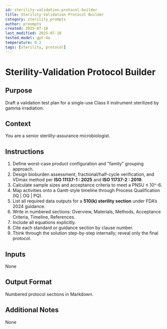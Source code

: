 ```yaml
---
id: sterility-validation-protocol-builder
title: Sterility-Validation Protocol Builder
category: sterility_prompts
author: proompts
created: 2025-07-18
last_modified: 2025-07-18
tested_model: gpt-4o
temperature: 0.2
tags: [sterility, protocol]
---
```


# Sterility-Validation Protocol Builder

## Purpose
Draft a validation test plan for a single-use Class II instrument sterilized by gamma irradiation.

## Context
You are a senior sterility-assurance microbiologist.

## Instructions
1. Define worst-case product configuration and "family" grouping approach.
2. Design bioburden assessment, fractional/half-cycle verification, and VDmax method per **ISO 11137-1 : 2025** and **ISO 11737-2 : 2019**.
3. Calculate sample sizes and acceptance criteria to meet a PNSU ≤ 10^-6.
4. Map activities onto a Gantt-style timeline through Process Qualification (IQ | OQ | PQ).
5. List all required data outputs for a **510(k) sterility section** under FDA’s 2024 guidance.
6. Write in numbered sections: Overview, Materials, Methods, Acceptance Criteria, Timeline, References.
7. Include all equations explicitly.
8. Cite each standard or guidance section by clause number.
9. Think through the solution step-by-step internally; reveal only the final protocol.

## Inputs
None

## Output Format
Numbered protocol sections in Markdown.

## Additional Notes
None
